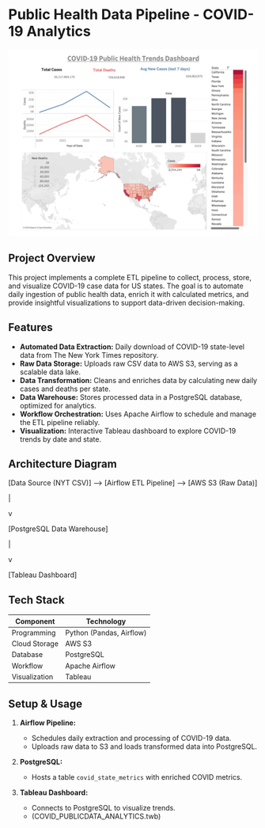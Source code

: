# Public Health Data Pipeline - COVID-19 Analytics

![Dashboard Preview](Covid_data_dashboard.png)

## Project Overview

This project implements a complete ETL pipeline to collect, process, store, and visualize COVID-19 case data for US states. The goal is to automate daily ingestion of public health data, enrich it with calculated metrics, and provide insightful visualizations to support data-driven decision-making.

## Features

- **Automated Data Extraction:** Daily download of COVID-19 state-level data from The New York Times repository.
- **Raw Data Storage:** Uploads raw CSV data to AWS S3, serving as a scalable data lake.
- **Data Transformation:** Cleans and enriches data by calculating new daily cases and deaths per state.
- **Data Warehouse:** Stores processed data in a PostgreSQL database, optimized for analytics.
- **Workflow Orchestration:** Uses Apache Airflow to schedule and manage the ETL pipeline reliably.
- **Visualization:** Interactive Tableau dashboard to explore COVID-19 trends by date and state.

## Architecture Diagram

[Data Source (NYT CSV)] --> [Airflow ETL Pipeline] --> [AWS S3 (Raw Data)] 

|

v

[PostgreSQL Data Warehouse]

|

v

[Tableau Dashboard]


## Tech Stack

| Component          | Technology                |
|--------------------|---------------------------|
| Programming        | Python (Pandas, Airflow)  |
| Cloud Storage      | AWS S3                    |
| Database           | PostgreSQL                |
| Workflow           | Apache Airflow            |
| Visualization      | Tableau                   |

## Setup & Usage

1. **Airflow Pipeline:**  
   - Schedules daily extraction and processing of COVID-19 data.
   - Uploads raw data to S3 and loads transformed data into PostgreSQL.

2. **PostgreSQL:**  
   - Hosts a table `covid_state_metrics` with enriched COVID metrics.

3. **Tableau Dashboard:**  
   - Connects to PostgreSQL to visualize trends.
   - (COVID_PUBLICDATA_ANALYTICS.twb)
     
  



